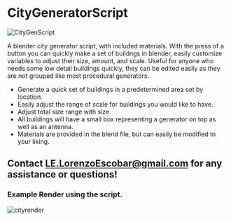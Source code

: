# CityGeneratorScript

![CityGenScript](https://user-images.githubusercontent.com/59485356/187823984-d910c4f1-c9ba-440d-a064-2f86d725723d.gif)

A blender city generator script, with included materials.
With the press of a button you can quickly make a set of buildngs in blender, easily customize variables to adjust their size, amount, and scale.
Useful for anyone who needs some low detail buildings quickly, they can be edited easily as they are not grouped like most procedural generators.


- Generate a quick set of buildings in a predetermined area set by location.
- Easily adjust the range of scale for buildings you would like to have. 
- Adjust total size range with size.
- All buildings will have a small box representing a generator on top as well as an antenna.
- Materials are provided in the blend file, but can easily be modified to your liking.


## Contact LE.LorenzoEscobar@gmail.com for any assistance or questions!


### Example Render using the script.

![cityrender](https://user-images.githubusercontent.com/59485356/187829606-d1bf0efe-1c25-42e9-b18f-69c0ce307e00.png)


